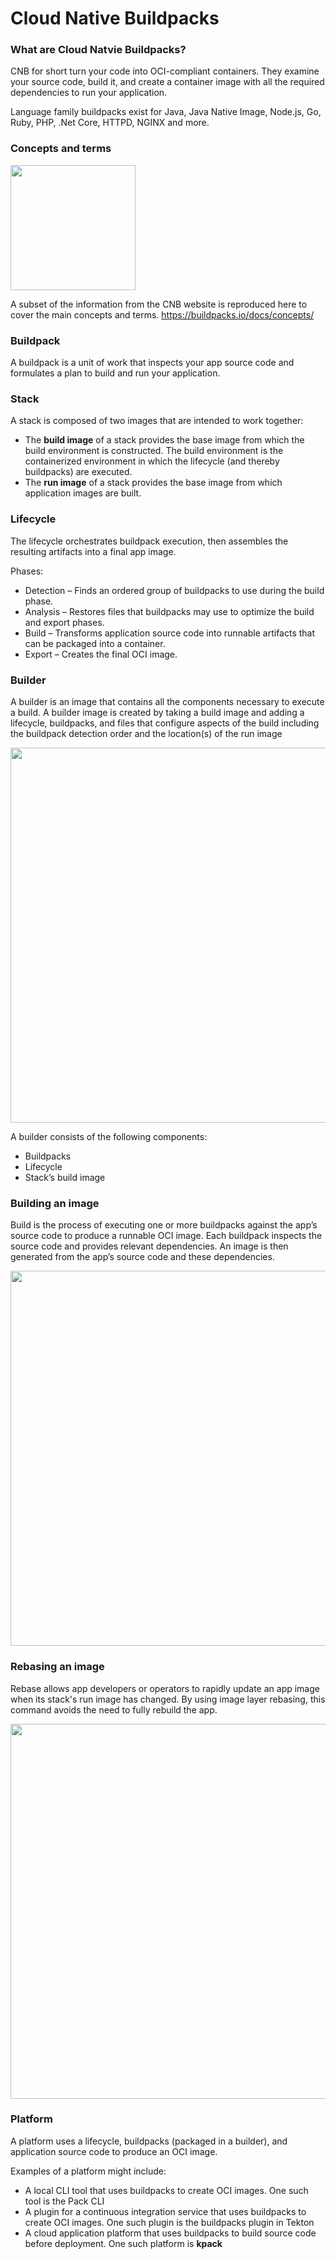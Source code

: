 # Cloud Native Buildpacks

### What are Cloud Natvie Buildpacks?

CNB for short turn your code into OCI-compliant containers. They examine your source code, build it, and create a container image with all the required dependencies to run your application.

Language family buildpacks exist for Java, Java Native Image, Node.js, Go, Ruby, PHP, .Net Core, HTTPD, NGINX and more.

### Concepts and terms

<img src=https://buildpacks.io/images/buildpacks-logo.svg width=200>

A subset of the information from the CNB website is reproduced here to cover the main concepts and terms.
https://buildpacks.io/docs/concepts/

### Buildpack

A buildpack is a unit of work that inspects your app source code and formulates a plan to build and run your application.

### Stack

A stack is composed of two images that are intended to work together:

- The **build image** of a stack provides the base image from which the build environment is constructed. The build environment is the containerized environment in which the lifecycle (and thereby buildpacks) are executed.
- The **run image** of a stack provides the base image from which application images are built.

### Lifecycle

The lifecycle orchestrates buildpack execution, then assembles the resulting artifacts into a final app image.

Phases:
- Detection – Finds an ordered group of buildpacks to use during the build phase.
- Analysis – Restores files that buildpacks may use to optimize the build and export phases.
- Build – Transforms application source code into runnable artifacts that can be packaged into a container.
- Export – Creates the final OCI image.

### Builder

A builder is an image that contains all the components necessary to execute a build. A builder image is created by taking a build image and adding a lifecycle, buildpacks, and files that configure aspects of the build including the buildpack detection order and the location(s) of the run image

<img src=https://buildpacks.io/docs/concepts/components/create-builder.svg width=600>

A builder consists of the following components:
- Buildpacks
- Lifecycle
- Stack’s build image

### Building an image

Build is the process of executing one or more buildpacks against the app’s source code to produce a runnable OCI image. Each buildpack inspects the source code and provides relevant dependencies. An image is then generated from the app’s source code and these dependencies.

<img src=https://buildpacks.io/docs/concepts/operations/build.svg width=600>

### Rebasing an image

Rebase allows app developers or operators to rapidly update an app image when its stack's run image has changed. By using image layer rebasing, this command avoids the need to fully rebuild the app.

<img src=https://buildpacks.io/docs/concepts/operations/rebase.svg width=600>

### Platform

A platform uses a lifecycle, buildpacks (packaged in a builder), and application source code to produce an OCI image.

Examples of a platform might include:
- A local CLI tool that uses buildpacks to create OCI images. One such tool is the Pack CLI
- A plugin for a continuous integration service that uses buildpacks to create OCI images. One such plugin is the buildpacks plugin in Tekton
- A cloud application platform that uses buildpacks to build source code before deployment. One such platform is **kpack**
